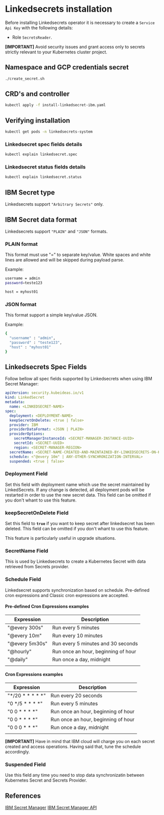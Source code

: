 # Linkedsecrets installation

Before installing Linkedsecrets operator it is necessary to create a `Service Api Key` with the following details:

* Role `SecretsReader`.

**[IMPORTANT]** Avoid security issues and grant access only to secrets strictly relevant to your Kubernetes cluster project.

## Namespace and GCP credentials secret

```bash
./create_secret.sh
```

## CRD's and controller

```bash
kubectl apply -f install-linkedsecret-ibm.yaml
```

## Verifying installation

```bash
kubectl get pods -n linkedsecrets-system
```

### Linkedsecret spec fields details

```bash
kubectl explain linkedsecret.spec
```

### Linkedsecret status fields details

```bash
kubectl explain linkedsecret.status
```

## IBM Secret type

Linkedsecrets support `"Arbitrary Secrets"` only.

## IBM Secret data format

Linkedsecrets support `"PLAIN"` and `"JSON"` formats.

### PLAIN format

This format must use "=" to separate key/value. White spaces and white lines are allowed and will be skipped during payload parse.

Example:

```bash
username = admin
password=teste123

host = myhost01
```

### JSON format

This format support a simple key/value JSON.

Example:

```bash
{
  "username" : "admin",
  "password" : "teste123",
  "host" : "myhost01"
}
```

## Linkedsecrets Spec Fields

Follow bellow all spec fields supported by Linkedsecrets when using IBM Secret Manager:

``` yaml
apiVersion: security.kubeideas.io/v1
kind: LinkedSecret
metadata:
  name: <LINKEDSECRET-NAME>
spec:
  deployment: <DEPLOYMENT-NAME>
  keepSecretOnDelete: <true | false>
  provider: IBM
  providerDataFormat: <JSON | PLAIN>
  providerOptions:
    secretManagerInstanceId: <SECRET-MANAGER-INSTANCE-UUID>
    secretId: <SECRET-UUID>
    region: <SECRET-MANAGER-REGION>
  secretName: <SECRET-NAME-CREATED-AND-MAINTAINED-BY-LINKEDSECRETS-ON-KUBERNETES>
  schedule: <"@every 10m" | ANY-OTHER-SYNCHRONIZATION-INTERVAL>
  suspended: <true | false>
```

### Deployment Field

Set this field with deployment name which use the secret maintained by LinkedSecrets. If any change is detected, all deployment pods will be restarted in order to use the new secret data. This field can be omitted if you don't whant to use this feature.

### keepSecretOnDelete Field

Set this field to **`true`** if you want to keep secret after linkedsecret has been deleted. This field can be omitted if you don't whant to use this feature.

This feature is particularly useful in upgrade situations.

### SecretName Field

This is used by Linkedsecrets to create a Kubernetes Secret with data retrieved from Secrets provider.

### Schedule Field

Linkedsecret supports synchronization based on schedule.
Pre-defined cron expressions and Classic cron expressions are accepted.

#### Pre-defined Cron Expressions examples

| Expression       | Description                          |
|------------------|--------------------------------------|
| "@every 300s"    | Run every 5 minutes                  |
| "@every 10m"     | Run every 10 minutes                 |
| "@every 5m30s"   | Run every 5 minutes and 30 seconds   |
| "@hourly"        | Run once an hour, beginning of hour  |
| "@daily"         | Run once a day, midnight             |
|                  |                                      |

#### Cron Expressions examples

| Expression       | Description                          |
|------------------|--------------------------------------|
| "*/20 * * * * *" | Run every 20 seconds                 |
| "0 */5 * * * *"  | Run every 5 minutes                  |
| "0 0 * * * *"    | Run once an hour, beginning of hour  |
| "0 0 * * * *"    | Run once an hour, beginning of hour  |
| "0 0 0 * * *"    | Run once a day, midnight             |
|                  |                                      |

**[IMPORTANT]** Have in mind that IBM cloud will charge you on each secret created and access operations. Having said that, tune the schedule accordingly.

### Suspended Field

Use this field any time you need to stop data synchronizatin between Kubernetes Secret and Secrets Provider.

## References

[IBM Secret Manager](https://cloud.ibm.com/docs/secrets-manager?topic=secrets-manager-getting-started)
[IBM Secret Manager API](https://cloud.ibm.com/apidocs/secrets-manager?code=go#create-secret)
